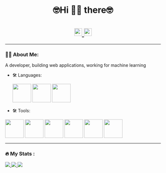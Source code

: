 <div id="header" align="center">
   <h1>🤓Hi 🥝🍇 there🤓<h1/>
  <div id="badges">
    <a href="https://twitter.com/fecat233">
      <img src="https://img.shields.io/badge/Twitter-blue?style=for-the-badge&logo=twitter&logoColor=white" alt="Twitter Badge" height="25"/>
    </a>
    <a href="mailto:https://twitter.com/fecat233">
      <img src="https://img.shields.io/badge/-Email-green" alt="Email Badge" height="25"/>
    </a>
  </div>
</div>

---
### :man_technologist: About Me:
  A developer, building web applications, working for machine learning
  
   + :hammer_and_wrench: Languages:
    <div>
      <img src="https://cdn.jsdelivr.net/gh/devicons/devicon/icons/javascript/javascript-original.svg" width="60" height="60"/>
      <img src="https://cdn.jsdelivr.net/gh/devicons/devicon/icons/typescript/typescript-original.svg" width="60" height="60"/>
      <img src="https://cdn.jsdelivr.net/gh/devicons/devicon/icons/python/python-original-wordmark.svg" width="60" height="60"/>
    <div/>
      
   + :hammer_and_wrench: Tools:
   <div>
     <img src="https://cdn.jsdelivr.net/gh/devicons/devicon/icons/react/react-original-wordmark.svg" width="60" height="60"/>
     <img src="https://cdn.jsdelivr.net/gh/devicons/devicon/icons/nodejs/nodejs-original-wordmark.svg" width="60" height="60"/>
     <img src="https://cdn.jsdelivr.net/gh/devicons/devicon/icons/pytorch/pytorch-plain-wordmark.svg" width="60" height="60"/>
     <img src="https://cdn.jsdelivr.net/gh/devicons/devicon/icons/mysql/mysql-original-wordmark.svg" width="60" height="60"/>
     <img src="https://cdn.jsdelivr.net/gh/devicons/devicon/icons/mongodb/mongodb-original-wordmark.svg" width="60" height="60"/>
     <img src="https://cdn.jsdelivr.net/gh/devicons/devicon/icons/redis/redis-original-wordmark.svg" width="60" height="60"/>
   </div>
  
---
### :fire: My Stats :
  <div>
    <a href="https://git.io/streak-statss">
      <img src="https://streak-stats.demolab.com?user=fecat233&theme=github-light&hide_border=true&border_radius=5&date_format=%5BY.%5Dn.j" />
    </a>
    <a href="https://github.com/anuraghazra/github-readme-stats">
      <img src="https://github-readme-stats.vercel.app/api?username=fecat233&show_icons=true&theme=Gradient" />
    </a>
    <a href="https://github.com/anuraghazra/github-readme-stats">
     <img src="https://github-readme-stats.vercel.app/api/top-langs/?username=fecat233&layout=compact" />
    </a>
  <div/>
